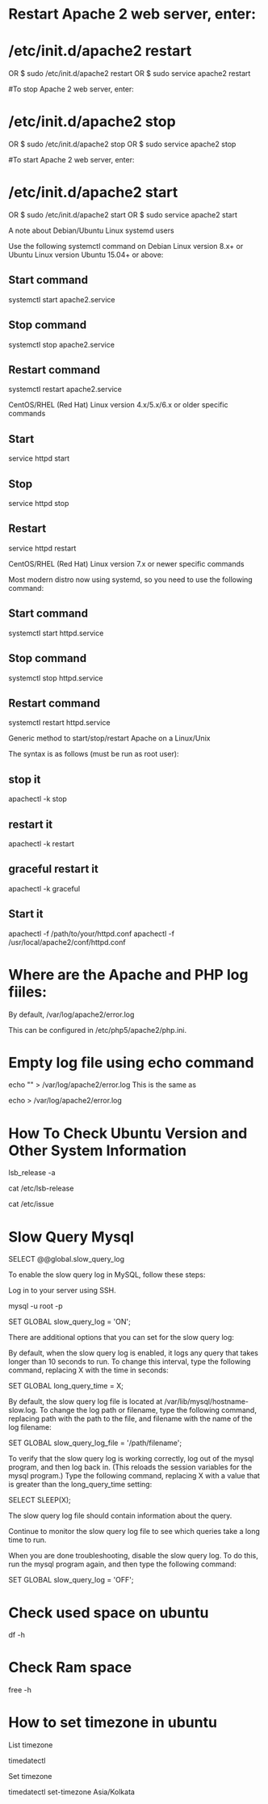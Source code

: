 # Restart Apache 2 web server, enter:
# /etc/init.d/apache2 restart
OR
$ sudo /etc/init.d/apache2 restart
OR
$ sudo service apache2 restart

#To stop Apache 2 web server, enter:
# /etc/init.d/apache2 stop 
OR
$ sudo /etc/init.d/apache2 stop
OR
$ sudo service apache2 stop

#To start Apache 2 web server, enter:
# /etc/init.d/apache2 start
OR
$ sudo /etc/init.d/apache2 start
OR
$ sudo service apache2 start

A note about Debian/Ubuntu Linux systemd users

Use the following systemctl command on Debian Linux version 8.x+ or Ubuntu Linux version Ubuntu 15.04+ or above:
## Start command ##
systemctl start apache2.service
## Stop command ##
systemctl stop apache2.service
## Restart command ##
systemctl restart apache2.service

CentOS/RHEL (Red Hat) Linux version 4.x/5.x/6.x or older specific commands

## Start ##
service httpd start
## Stop ##
service httpd stop
## Restart ##
service httpd restart

CentOS/RHEL (Red Hat) Linux version 7.x or newer specific commands

Most modern distro now using systemd, so you need to use the following command:
## Start command ##
systemctl start httpd.service
## Stop command ##
systemctl stop httpd.service
## Restart command ##
systemctl restart httpd.service

Generic method to start/stop/restart Apache on a Linux/Unix

The syntax is as follows (must be run as root user):
## stop it ##
apachectl -k stop
## restart it ##
apachectl -k restart
## graceful restart it ##
apachectl -k graceful
## Start it ##
apachectl -f /path/to/your/httpd.conf
apachectl -f /usr/local/apache2/conf/httpd.conf


# Where are the Apache and PHP log fiiles:
By default, /var/log/apache2/error.log

This can be configured in /etc/php5/apache2/php.ini.

# Empty log file using echo command
echo "" > /var/log/apache2/error.log
This is the same as

echo  > /var/log/apache2/error.log

# How To Check Ubuntu Version and Other System Information

lsb_release -a

cat /etc/lsb-release

cat /etc/issue

# Slow Query Mysql
SELECT @@global.slow_query_log

To enable the slow query log in MySQL, follow these steps:

Log in to your server using SSH.

mysql -u root -p

SET GLOBAL slow_query_log = 'ON';

There are additional options that you can set for the slow query log:


By default, when the slow query log is enabled, it logs any query that takes longer than 10 seconds to run. To change this interval, type the following command, replacing X with the time in seconds:

SET GLOBAL long_query_time = X;

By default, the slow query log file is located at /var/lib/mysql/hostname-slow.log. To change the log path or filename, type the following command, replacing path with the path to the file, and filename with the name of the log filename:


SET GLOBAL slow_query_log_file = '/path/filename';

To verify that the slow query log is working correctly, log out of the mysql program, and then log back in. (This reloads the session variables for the mysql program.) Type the following command, replacing X with a value that is greater than the long_query_time setting:


SELECT SLEEP(X);

The slow query log file should contain information about the query.


Continue to monitor the slow query log file to see which queries take a long time to run.


When you are done troubleshooting, disable the slow query log. To do this, run the mysql program again, and then type the following command:


SET GLOBAL slow_query_log = 'OFF';

# Check used space on ubuntu

df -h

# Check Ram space

free -h

# How to set timezone in ubuntu

List timezone

timedatectl

Set timezone

timedatectl set-timezone Asia/Kolkata

